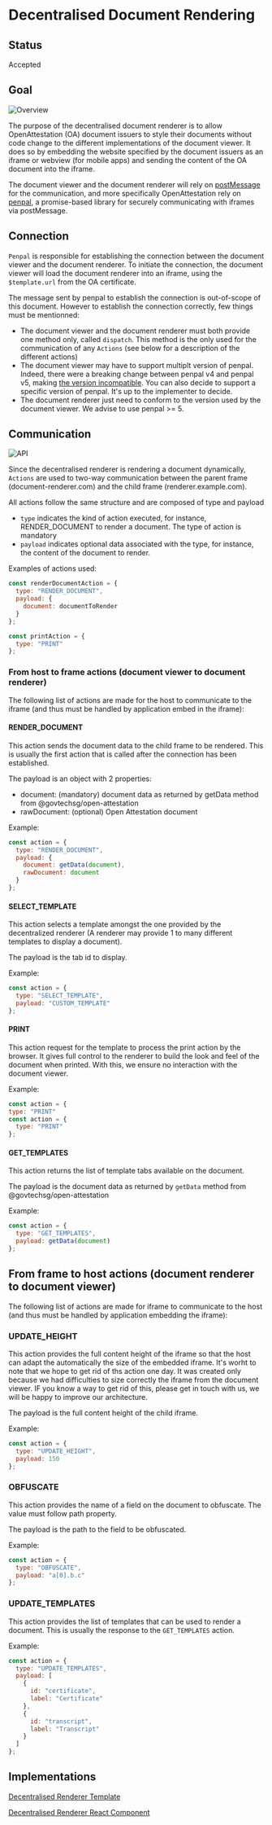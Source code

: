# Decentralised Document Rendering

## Status

Accepted

## Goal

![Overview](./assets/decentralised_renderer/overview.png)

The purpose of the decentralised document renderer is to allow OpenAttestation (OA) document issuers to style their documents without code change to the different implementations of the document viewer. It does so by embedding the website specified by the document issuers as an iframe or webview (for mobile apps) and sending the content of the OA document into the iframe.

The document viewer and the document renderer will rely on [postMessage](https://developer.mozilla.org/en-US/docs/Web/API/Window/postMessage) for the communication, and more specifically OpenAttestation rely on [penpal](https://github.com/Aaronius/penpal), a promise-based library for securely communicating with iframes via postMessage.

## Connection
`Penpal` is responsible for establishing the connection between the document viewer and the document renderer. To initiate the connection, the document viewer will load the document renderer into an iframe, using the `$template.url` from the OA certificate.

The message sent by penpal to establish the connection is out-of-scope of this document. However to establish the connection correctly, few things must be mentionned:
- The document viewer and the document renderer must both provide one method only, called `dispatch`. This method is the only used for the communication of any `Actions` (see below for a description of the different actions)
- The document viewer may have to support multiplt version of penpal. Indeed, there were a breaking change between penpal v4 and penpal v5, making [the version incompatible](https://github.com/Aaronius/penpal/issues/52). You can also decide to support a specific version of penpal. It's up to the implementer to decide.
- The document renderer just need to conform to the version used by the document viewer. We advise to use penpal >= 5.



## Communication

![API](./assets/decentralised_renderer/api.png)

Since the decentralised renderer is rendering a document dynamically, `Actions` are used to two-way communication between the parent frame (document-renderer.com) and the child frame (renderer.example.com).

All actions follow the same structure and are composed of type and payload

- `type` indicates the kind of action executed, for instance, RENDER_DOCUMENT to render a document. The type of action is mandatory
- `payload` indicates optional data associated with the type, for instance, the content of the document to render.

Examples of actions used:

```js
const renderDocumentAction = {
  type: "RENDER_DOCUMENT",
  payload: {
    document: documentToRender
  }
};

const printAction = {
  type: "PRINT"
};
```

### From host to frame actions (document viewer to document renderer)

The following list of actions are made for the host to communicate to the iframe (and thus must be handled by application embed in the iframe):

#### RENDER_DOCUMENT

This action sends the document data to the child frame to be rendered. This is usually the first action that is called after the connection has been established.

The payload is an object with 2 properties:

- document: (mandatory) document data as returned by getData method from @govtechsg/open-attestation
- rawDocument: (optional) Open Attestation document

Example:

```js
const action = {
  type: "RENDER_DOCUMENT",
  payload: {
    document: getData(document),
    rawDocument: document
  }
};
```

#### SELECT_TEMPLATE

This action selects a template amongst the one provided by the decentralized renderer (A renderer may provide 1 to many different templates to display a document).

The payload is the tab id to display.

Example:

```js
const action = {
  type: "SELECT_TEMPLATE",
  payload: "CUSTOM_TEMPLATE"
};
```

#### PRINT

This action request for the template to process the print action by the browser. It gives full control to the renderer to build the look and feel of the document when printed. With this, we ensure no interaction with the document viewer.

Example:

```js
const action = {
type: "PRINT"
const action = {
  type: "PRINT"
};
```

#### GET_TEMPLATES

This action returns the list of template tabs available on the document.

The payload is the document data as returned by `getData` method from @govtechsg/open-attestation

Example:

```js
const action = {
  type: "GET_TEMPLATES",
  payload: getData(document)
};
```

## From frame to host actions (document renderer to document viewer)

The following list of actions are made for iframe to communicate to the host (and thus must be handled by application embedding the iframe):

### UPDATE_HEIGHT

This action provides the full content height of the iframe so that the host can adapt the automatically the size of the embedded iframe. It's worht to note that we hope to get rid of ths action one day. It was created only because we had difficulties to size correctly the iframe from the document viewer. IF you know a way to get rid of this, please get in touch with us, we will be happy to improve our architecture.

The payload is the full content height of the child iframe.

Example:

```js
const action = {
  type: "UPDATE_HEIGHT",
  payload: 150
};
```

### OBFUSCATE

This action provides the name of a field on the document to obfuscate. The value must follow path property.

The payload is the path to the field to be obfuscated.

Example:

```js
const action = {
  type: "OBFUSCATE",
  payload: "a[0].b.c"
};
```

### UPDATE_TEMPLATES

This action provides the list of templates that can be used to render a document. This is usually the response to the `GET_TEMPLATES` action.

Example:

```js
const action = {
  type: "UPDATE_TEMPLATES",
  payload: [
    {
      id: "certificate",
      label: "Certificate"
    },
    {
      id: "transcript",
      label: "Transcript"
    }
  ]
};
```

## Implementations

[Decentralised Renderer Template](https://github.com/Open-Attestation/decentralized-renderer-react-template)

[Decentralised Renderer React Component](https://github.com/Open-Attestation/decentralized-renderer-react-components)
